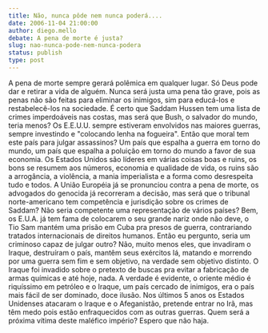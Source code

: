 ```yaml
---
title: Não, nunca pôde nem nunca poderá....
date: 2006-11-04 21:00:00
author: diego.mello
debate: A pena de morte é justa?
slug: nao-nunca-pode-nem-nunca-podera
status: publish 
type: post
---
```


A pena de morte sempre gerará polêmica em qualquer lugar. Só Deus pode dar e retirar a vida de alguém. Nunca será justa uma pena tão grave, pois as penas não são feitas para eliminar os inimigos, sim para educá-los e restabelecê-los na sociedade. É certo que Saddam Hussen tem uma lista de crimes imperdoáveis nas costas, mas será que Bush, o salvador do mundo, teria menos? Os E.E.U.U. sempre estiveram envolvidos nas maiores guerras, sempre investindo e "colocando lenha na fogueira". Então que moral tem este país para julgar assassinos? Um país que espalha a guerra em torno do mundo, um país que espalha a poluição em torno do mundo a favor de sua economia. Os Estados Unidos são líderes em várias coisas boas e ruins, os bons se resumem aos números, economia e qualidade de vida, os ruins são a arrogância, a violência, a mania imperialista e a forma como desrespeita tudo e todos. A União Européia já se pronunciou contra a pena de morte, os advogados do genocida já recorreram a decisão, mas será que o tribunal norte-americano tem competência e jurisdição sobre os crimes de Saddam? Não seria competente uma representação de vários países? Bem, os E.U.A. já tem fama de colocarem o seu grande nariz onde não deve, o Tio Sam mantém uma prisão em Cuba pra presos de guerra, contrariando tratados internacionais de direitos humanos. Então eu pergunto, seria um criminoso capaz de julgar outro? Não, muito menos eles, que invadiram o Iraque, destruíram o país, mantêm seus exércitos lá, matando e morrendo por uma guerra sem fim e sem objetivo, na verdade sem objetivo distinto. O Iraque foi invadido sobre o pretexto de buscas pra evitar a fabricação de armas químicas e até hoje, nada. A verdade é evidente, o oriente médio é riquíssimo em petróleo e o Iraque, um país cercado de inimigos, era o país mais fácil de ser dominado, doce ilusão. Nos últimos 5 anos os Estados Unidenses atacaram o Iraque e o Afeganistão, pretende entrar no Irã, mas têm medo pois estão enfraquecidos com as outras guerras. Quem será a próxima vítima deste maléfico império? Espero que não haja.
